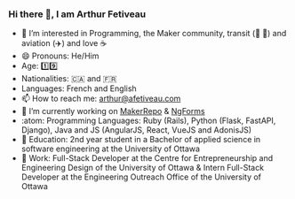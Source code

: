 ### Hi there 👋, I am Arthur Fetiveau

- 👀 I’m interested in Programming, the Maker community, transit (🚌 🚅) and aviation (✈️) and love ☕
- 😄 Pronouns: He/Him
- Age: 1️⃣9️⃣
- Nationalities: 🇨🇦 and 🇫🇷
- Languages: French and English
- 📫 How to reach me: arthur@afetiveau.com
- 🔭 I’m currently working on [MakerRepo](https://github.com/uOttawa-Makerspace/MakerSpaceRepo) & [NgForms](https://forms.outstem.io/#/uOttawa)
- :atom: Programming Languages: Ruby (Rails), Python (Flask, FastAPI, Django), Java and JS (AngularJS, React, VueJS and AdonisJS)
- 🏫 Education: 2nd year student in a Bachelor of applied science in software engineering at the University of Ottawa
- 🏢 Work: Full-Stack Developer at the Centre for Entrepreneurship and Engineering Design of the University of Ottawa & Intern Full-Stack Developer at the Engineering Outreach Office of the University of Ottawa
